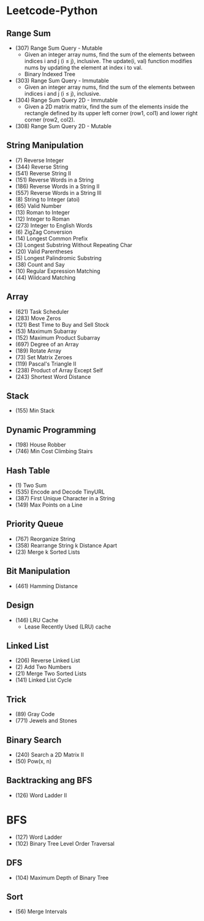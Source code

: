# Leetcode-Python

## Range Sum
- (307) Range Sum Query - Mutable
  - Given an integer array nums, find the sum of the elements between indices i and j (i ≤ j), inclusive. The update(i, val) function modifies nums by updating the element at index i to val.
  - Binary Indexed Tree
- (303) Range Sum Query - Immutable
  - Given an integer array nums, find the sum of the elements between indices i and j (i ≤ j), inclusive.
- (304) Range Sum Query 2D - Immutable
  - Given a 2D matrix matrix, find the sum of the elements inside the rectangle defined by its upper left corner (row1, col1) and lower right corner (row2, col2).
- (308) Range Sum Query 2D - Mutable

## String Manipulation
- (7) Reverse Integer
- (344) Reverse String
- (541) Reverse String II
- (151) Reverse Words in a String
- (186) Reverse Words in a String II
- (557) Reverse Words in a String III
- (8) String to Integer (atoi)
- (65) Valid Number
- (13) Roman to Integer
- (12) Integer to Roman
- (273) Integer to English Words
- (6) ZigZag Conversion
- (14) Longest Common Prefix
- (3) Longest Substring Without Repeating Char
- (20) Valid Parentheses 
- (5) Longest Palindromic Substring
- (38) Count and Say
- (10) Regular Expression Matching
- (44) Wildcard Matching

## Array
- (621) Task Scheduler
- (283) Move Zeros
- (121) Best Time to Buy and Sell Stock
- (53) Maximum Subarray
- (152) Maximum Product Subarray
- (697) Degree of an Array
- (189) Rotate Array
- (73) Set Matrix Zeroes
- (119) Pascal's Triangle II
- (238) Product of Array Except Self
- (243) Shortest Word Distance

## Stack
- (155) Min Stack

## Dynamic Programming
- (198) House Robber
- (746) Min Cost Climbing Stairs

## Hash Table
- (1) Two Sum
- (535) Encode and Decode TinyURL
- (387) First Unique Character in a String
- (149) Max Points on a Line

## Priority Queue
- (767) Reorganize String
- (358) Rearrange String k Distance Apart
- (23) Merge k Sorted Lists

## Bit Manipulation
- (461) Hamming Distance

## Design
- (146) LRU Cache
    - Lease Recently Used (LRU) cache
    
## Linked List
- (206) Reverse Linked List
- (2) Add Two Numbers
- (21) Merge Two Sorted Lists
- (141) Linked List Cycle

## Trick
- (89) Gray Code
- (771) Jewels and Stones

## Binary Search
- (240) Search a 2D Matrix II
- (50) Pow(x, n)

## Backtracking ang BFS
- (126) Word Ladder II

# BFS
- (127) Word Ladder
- (102) Binary Tree Level Order Traversal

## DFS
- (104) Maximum Depth of Binary Tree

## Sort
- (56) Merge Intervals
